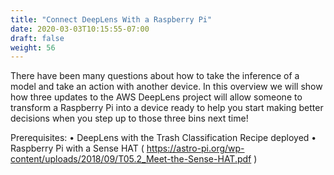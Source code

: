 ```yaml
---
title: "Connect DeepLens With a Raspberry Pi"
date: 2020-03-03T10:15:55-07:00
draft: false
weight: 56
---
```


There have been many questions about how to take the inference of a model and take an action with another device.  In this overview we will show how three updates to the AWS DeepLens project will allow someone to transform a Raspberry Pi into a device ready to help you start making better decisions when you step up to those three bins next time!

Prerequisites:
•	DeepLens with the Trash Classification Recipe deployed
•	Raspberry Pi with a Sense HAT ( https://astro-pi.org/wp-content/uploads/2018/09/T05.2_Meet-the-Sense-HAT.pdf )
